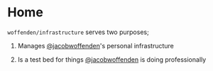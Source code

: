 # Home

`woffenden/infrastructure` serves two purposes;

1. Manages [@jacobwoffenden](https://github.com/jacobwoffenden)'s personal infrastructure

1. Is a test bed for things [@jacobwoffenden](https://github.com/jacobwoffenden)
   is doing professionally
